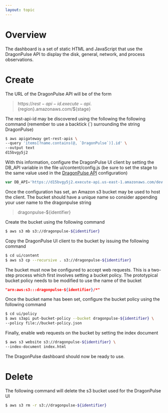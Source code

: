 ```yaml
---
layout: topic
---
```


# Overview

The dashboard is a set of static HTML and JavaScript that use the
DragonPulse API to display the disk, general, network, and process
observations.

# Create

The URL of the DragonPulse API will be of the form

> https://${rest-api-id}.execute-api.${region}.amazonaws.com/${stage}

The rest-api-id may be discovered using the following the following command
(remember to use a backtick (`) surrounding the string DragonPulse)

```sh
$ aws apigateway get-rest-apis \
--query 'items[?name.contains(@, `DragonPulse`)].id' \
--output text
d15bvgy5j2
```

With this information, configure the DragonPulse UI client by setting the
DB_API variable in the file ui/content/config.js (be sure to set the stage
to the same value used in the <a href="./api.html">DragonPulse API</a>
configuration)

```js
var DB_API='https://d15bvgy5j2.execute-api.us-east-1.amazonaws.com/dev';
```

Once the configuration has set, an Amazon s3 bucket may be used to host the
client.  The bucket should have a unique name so consider appending your
user name to the dragonpulse string

> dragonpulse-${identifier}

Create the bucket using the following command

```sh
$ aws s3 mb s3://dragonpulse-${identifier}
```

Copy the DragonPulse UI client to the bucket by issuing the following command

```sh
$ cd ui/content
$ aws s3 cp --recursive . s3://dragonpulse-${identifier}
```

The bucket must now be configured to accept web requests.  This is a two-step
process which first involves setting a bucket policy.  The prototypical
bucket policy needs to be modified to use the name of the bucket

```json
"arn:aws:s3:::dragonpulse-${identifier}/*"
```

Once the bucket name has been set, configure the bucket policy using the
following command

```sh
$ cd ui/policy
$ aws s3api put-bucket-policy --bucket dragonpulse-${identifier} \
--policy file://bucket-policy.json
```

Finally, enable web requests on the bucket by setting the index document

```sh
$ aws s3 website s3://dragonpulse-${identifier} \
--index-document index.html
```

The DragonPulse dashboard should now be ready to use.

# Delete

The following command will delete the s3 bucket used for the
DragonPulse UI

```sh
$ aws s3 rm -r s3://dragonpulse-${identifier}
```
